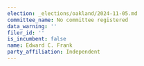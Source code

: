 ```yaml
---
election: _elections/oakland/2024-11-05.md
committee_name: No committee registered
data_warning: ''
filer_id: ''
is_incumbent: false
name: Edward C. Frank
party_affiliation: Independent
---
```

